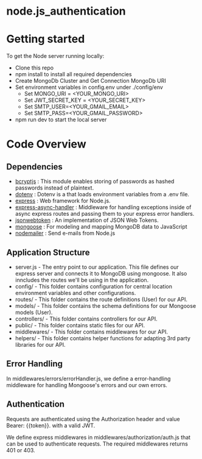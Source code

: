 # node.js_authentication

# Getting started
To get the Node server running locally:
- Clone this repo
- npm install to install all required dependencies
- Create MongoDb Cluster and Get Connection MongoDb URI
- Set environment variables in config.env under ./config/env
  * Set MONGO_URI = <YOUR_MONGO_URI>
  * Set JWT_SECRET_KEY = <YOUR_SECRET_KEY>
  * Set SMTP_USER=<YOUR_GMAIL_EMAIL>
  * Set SMTP_PASS=<YOUR_GMAIL_PASSWORD>
- npm run dev to start the local server

# Code Overview

## Dependencies
- [bcryptjs](https://www.npmjs.com/package/bcryptjs) : This module enables storing of passwords as hashed passwords instead of plaintext.
- [dotenv](https://www.npmjs.com/package/dotenv) : Dotenv is a that loads environment variables from a .env file.
- [express](https://www.npmjs.com/package/express) : Web framework for Node.js.
- [express-async-handler](https://www.npmjs.com/package/express-async-handler) : Middleware for handling exceptions inside of async express routes and passing them to your express error handlers.
- [jsonwebtoken](https://www.npmjs.com/package/jsonwebtoken) : An implementation of JSON Web Tokens.
- [mongoose](https://www.npmjs.com/package/mongoose) : For modeling and mapping MongoDB data to JavaScript
- [nodemailer](https://www.npmjs.com/package/nodemailer) : Send e-mails from Node.js


## Application Structure
- server.js - The entry point to our application. This file defines our express server and connects it to MongoDB using mongoose. It also inncludes the routes we'll be using in the application.
- config/ - This folder contains configuration for central location environment variables and other configurations.
- routes/ - This folder contains the route definitions (User) for our API.
- models/ - This folder contains the schema definitions for our Mongoose models (User).
- controllers/ - This folder contains controllers for our API.
- public/ - This folder contains static files for our API.
- middlewares/ - This folder contains middlewares for our API.
- helpers/ - This folder contains helper functions for adapting 3rd party libraries for our API.


## Error Handling
In middlewares/errors/errorHandler.js, we define a error-handling middleware for handling Mongoose's errors and our own errors.

## Authentication
Requests are authenticated using the Authorization header and value Bearer: {{token}}. with a valid JWT.

We define express middlewares in middlewares/authorization/auth.js that can be used to authenticate requests. The required middlewares returns 401 or 403.
